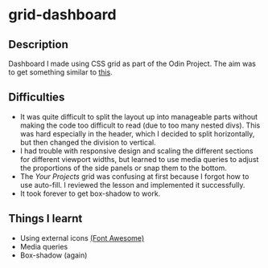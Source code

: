 # grid-dashboard
## Description
Dashboard I made using CSS grid as part of the Odin Project. The aim was to get something similar to [this](https://cdn.statically.io/gh/TheOdinProject/curriculum/43cc6ab69fdfbef40d431a65677d2144668930ac/intermediate_html_css/grid/project_admin_dashboard/imgs/dashboard-project.png).

## Difficulties
- It was quite difficult to split the layout up into manageable parts without making the code too difficult to read (due to too many nested divs). This was hard especially in the header, which I decided to split horizontally, but then changed the division to vertical.
- I had trouble with responsive design and scaling the different sections for different viewport widths, but learned to use media queries to adjust the proportions of the side panels or snap them to the bottom.
- The *Your Projects* grid was confusing at first because I forgot how to use auto-fill. I reviewed the lesson and implemented it successfully.
- It took forever to get box-shadow to work.

## Things I learnt
- Using external icons [(Font Awesome)](https://fontawesome.com/)
- Media queries
- Box-shadow (again)
